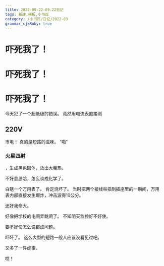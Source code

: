 ```yaml
---
title: 2022-09-22-09.22日记 
tags: 新建,模板,小书匠
category: /小书匠/日记/2022-09
grammar_cjkRuby: true
---
```



# 吓死我了！

# 吓死我了！

# 吓死我了！

今天犯了一个超低级的错误。
竟然用电流表直接测

## 220V

市电！
真的是短路的滋味。
“啪”

### 火星四射

，生成黑色固体，放出大量热。

不好意思哈，怎么谈成化学了。

白瞎一个万用表了。
肯定烧坏了。
当时把两个接线柱插到插座里的一瞬间，万用表内部直接发生爆炸，冲击波得10公分。

还好我命大。

好像把学校的电闸弄跳闸了。
不知明天监控好不好使。

要不好使怎么说都成问题。

吓坏了。
这么大型的短路一般人应该没看见过吧。

又多了一件虎事。

哎！
